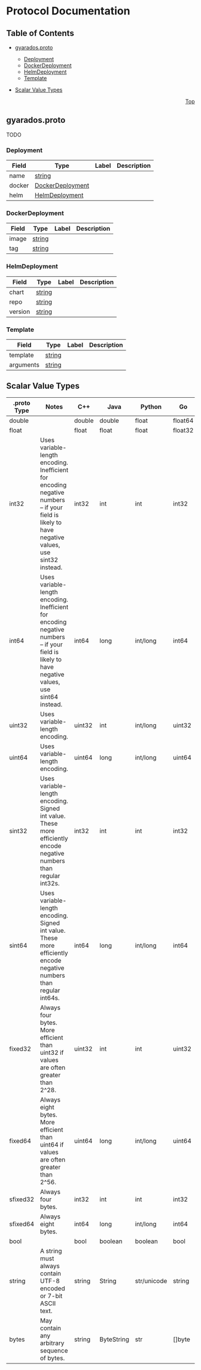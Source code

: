 # Protocol Documentation
<a name="top"></a>

## Table of Contents

- [gyarados.proto](#gyarados.proto)
    - [Deployment](#redsail.bosn.Deployment)
    - [DockerDeployment](#redsail.bosn.DockerDeployment)
    - [HelmDeployment](#redsail.bosn.HelmDeployment)
    - [Template](#redsail.bosn.Template)
  
- [Scalar Value Types](#scalar-value-types)



<a name="gyarados.proto"></a>
<p align="right"><a href="#top">Top</a></p>

## gyarados.proto
TODO


<a name="redsail.bosn.Deployment"></a>

### Deployment



| Field | Type | Label | Description |
| ----- | ---- | ----- | ----------- |
| name | [string](#string) |  |  |
| docker | [DockerDeployment](#redsail.bosn.DockerDeployment) |  |  |
| helm | [HelmDeployment](#redsail.bosn.HelmDeployment) |  |  |






<a name="redsail.bosn.DockerDeployment"></a>

### DockerDeployment



| Field | Type | Label | Description |
| ----- | ---- | ----- | ----------- |
| image | [string](#string) |  |  |
| tag | [string](#string) |  |  |






<a name="redsail.bosn.HelmDeployment"></a>

### HelmDeployment



| Field | Type | Label | Description |
| ----- | ---- | ----- | ----------- |
| chart | [string](#string) |  |  |
| repo | [string](#string) |  |  |
| version | [string](#string) |  |  |






<a name="redsail.bosn.Template"></a>

### Template



| Field | Type | Label | Description |
| ----- | ---- | ----- | ----------- |
| template | [string](#string) |  |  |
| arguments | [string](#string) |  |  |





 

 

 

 



## Scalar Value Types

| .proto Type | Notes | C++ | Java | Python | Go | C# | PHP | Ruby |
| ----------- | ----- | --- | ---- | ------ | -- | -- | --- | ---- |
| <a name="double" /> double |  | double | double | float | float64 | double | float | Float |
| <a name="float" /> float |  | float | float | float | float32 | float | float | Float |
| <a name="int32" /> int32 | Uses variable-length encoding. Inefficient for encoding negative numbers – if your field is likely to have negative values, use sint32 instead. | int32 | int | int | int32 | int | integer | Bignum or Fixnum (as required) |
| <a name="int64" /> int64 | Uses variable-length encoding. Inefficient for encoding negative numbers – if your field is likely to have negative values, use sint64 instead. | int64 | long | int/long | int64 | long | integer/string | Bignum |
| <a name="uint32" /> uint32 | Uses variable-length encoding. | uint32 | int | int/long | uint32 | uint | integer | Bignum or Fixnum (as required) |
| <a name="uint64" /> uint64 | Uses variable-length encoding. | uint64 | long | int/long | uint64 | ulong | integer/string | Bignum or Fixnum (as required) |
| <a name="sint32" /> sint32 | Uses variable-length encoding. Signed int value. These more efficiently encode negative numbers than regular int32s. | int32 | int | int | int32 | int | integer | Bignum or Fixnum (as required) |
| <a name="sint64" /> sint64 | Uses variable-length encoding. Signed int value. These more efficiently encode negative numbers than regular int64s. | int64 | long | int/long | int64 | long | integer/string | Bignum |
| <a name="fixed32" /> fixed32 | Always four bytes. More efficient than uint32 if values are often greater than 2^28. | uint32 | int | int | uint32 | uint | integer | Bignum or Fixnum (as required) |
| <a name="fixed64" /> fixed64 | Always eight bytes. More efficient than uint64 if values are often greater than 2^56. | uint64 | long | int/long | uint64 | ulong | integer/string | Bignum |
| <a name="sfixed32" /> sfixed32 | Always four bytes. | int32 | int | int | int32 | int | integer | Bignum or Fixnum (as required) |
| <a name="sfixed64" /> sfixed64 | Always eight bytes. | int64 | long | int/long | int64 | long | integer/string | Bignum |
| <a name="bool" /> bool |  | bool | boolean | boolean | bool | bool | boolean | TrueClass/FalseClass |
| <a name="string" /> string | A string must always contain UTF-8 encoded or 7-bit ASCII text. | string | String | str/unicode | string | string | string | String (UTF-8) |
| <a name="bytes" /> bytes | May contain any arbitrary sequence of bytes. | string | ByteString | str | []byte | ByteString | string | String (ASCII-8BIT) |

